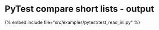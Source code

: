 # PyTest compare short lists - output


{% embed include file="src/examples/pytest/test_read_ini.py" %}
